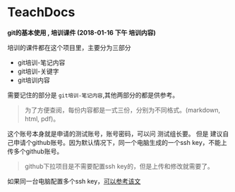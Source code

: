 # TeachDocs

**git的基本使用 , 培训课件 (2018-01-16 下午 培训内容)**


培训的课件都在这个项目里，主要分为三部分

+ git培训-笔记内容
+ git培训-关键字
+ git培训内容

需要记住的部分是 `git培训-笔记内容`,其他两部分的都是供参考。
 
> 为了方便查阅，每份内容都是一式三份，分别为不同格式。(markdown, html, pdf)。


 
这个账号本身就是申请的测试账号，账号密码，可以问 测试组长要。
但是 建议自己申请个github账号。因为默认情况下，同一个电脑生成的一个ssh key，不能上传多个github账号。

> github下拉项目是不需要配置ssh key的，但是上传和修改就需要了。

如果同一台电脑配置多个ssh key，[可以参考该文](https://www.zybuluo.com/yangfch3/note/172120)